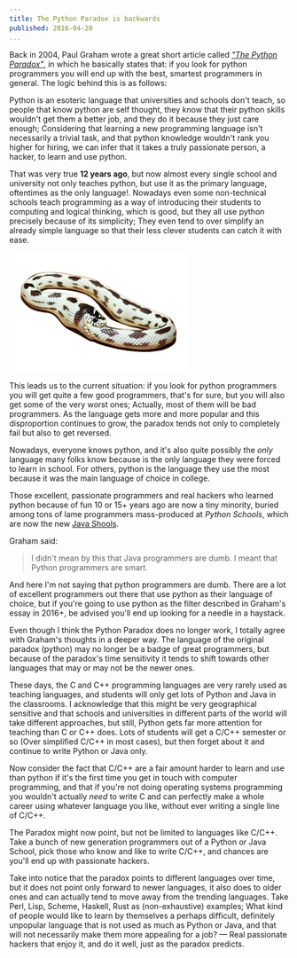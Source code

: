 ```yaml
---
title: The Python Paradox is backwards
published: 2016-04-20
...
```


Back in 2004, Paul Graham wrote a great short article called [*"The Python
Paradox"*](http://www.paulgraham.com/pypar.html), in which he basically states
that: if you look for python programmers you will end up with the best, smartest
programmers in general. The logic behind this is as follows:

Python is an esoteric language that universities and schools don't teach, so
people that know python are self thought, they know that their python skills
wouldn't get them a better job, and they do it because they just care enough;
Considering that learning a new programming language isn't necessarily a trivial
task, and that python knowledge wouldn't rank you higher for hiring, we can
infer that it takes a truly passionate person, a hacker, to learn and use
python.

That was very true **12 years ago**, but now almost every single school and
university not only teaches python, but use it as the primary language,
oftentimes as the only language!. Nowadays even some non-technical schools teach
programming as a way of introducing their students to computing and logical
thinking, which is good, but they all use python precisely because of its
simplicity; They even tend to over simplify an already simple language so that
their less clever students can catch it with ease.

<!--more-->

![](/img/pythonparadox/thumbnail.png)

This leads us to the current situation: if you look for python programmers you
will get quite a few good programmers, that's for sure, but you will also get
some of the very worst ones; Actually, most of them will be bad programmers. As
the language gets more and more popular and this disproportion continues to
grow, the paradox tends not only to completely fail but also to get reversed.

Nowadays, everyone knows python, and it's also quite possibly the *only*
language many folks know because is the only language they were forced to learn
in school. For others, python is the language they use the most because it was
the main language of choice in college.

Those excellent, passionate programmers and real hackers who learned python
because of fun 10 or 15+ years ago are now a tiny minority, buried among tons of
lame programmers mass-produced at *Python Schools*, which are now the new [Java
Shools](http://www.joelonsoftware.com/articles/ThePerilsofJavaSchools.html).

Graham said:

> I didn't mean by this that Java programmers are dumb. I meant that Python
> programmers are smart.


And here I'm not saying that python programmers are dumb. There are a lot of
excellent programmers out there that use python as their language of choice, but
if you're going to use python as the filter described in Graham's essay in
2016+, be advised you'll end up looking for a needle in a haystack.

Even though I think the Python Paradox does no longer work, I totally agree with
Graham's thoughts in a deeper way. The language of the original paradox (python)
may no longer be a badge of great programmers, but because of the paradox's time
sensitivity it tends to shift towards other languages that may or may not be the
newer ones.

These days, the C and C++ programming languages are very rarely used as teaching
languages, and students will only get lots of Python and Java in the classrooms.
I acknowledge that this might be very geographical sensitive and that schools
and universities in different parts of the world will take different approaches,
but still, Python gets far more attention for teaching than C or C++ does. Lots
of students will get a C/C++ semester or so (Over simplified C/C++ in most
cases), but then forget about it and continue to write Python or Java only.

Now consider the fact that C/C++ are a fair amount harder to learn and use than
python if it's the first time you get in touch with computer programming, and
that if you're not doing operating systems programming you wouldn't actually
*need* to write C and can perfectly make a whole career using whatever language
you like, without ever writing a single line of C/C++.

The Paradox might now point, but not be limited to languages like C/C++. Take a
bunch of new generation programmers out of a Python or Java School, pick those
who know and like to write C/C++, and chances are you'll end up with passionate
hackers.

Take into notice that the paradox points to different languages over time, but
it does not point only forward to newer languages, it also does to older ones
and can actually tend to move away from the trending languages. Take Perl, Lisp,
Scheme, Haskell, Rust as (non-exhaustive) examples; What kind of people would
like to learn by themselves a perhaps difficult, definitely unpopular language
that is not used as much as Python or Java, and that will not necessarily make
them more appealing for a job? — Real passionate hackers that enjoy it, and do
it well, just as the paradox predicts.
